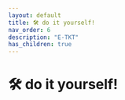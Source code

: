 ```yaml
---
layout: default
title: 🛠️ do it yourself!
nav_order: 6
description: "E-TKT"
has_children: true
---
```


# 🛠️ **do it yourself!**
